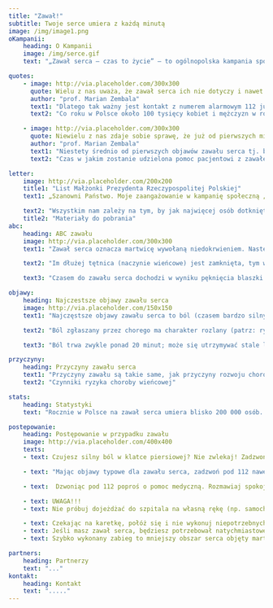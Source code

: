 ```yaml
---
title: "Zawał!"
subtitle: Twoje serce umiera z każdą minutą
image: /img/image1.png
oKampanii:
    heading: O Kampanii
    image: /img/serce.gif
    text: "„Zawał serca – czas to życie” – to ogólnopolska kampania społeczna, której organizatorem są Śląskie Centrum Chorób Serca w Zabrzu oraz Fundacja Śląskiego Centrum Chorób Serca w Zabrzu. Celem kampanii jest edukacja dotycząca właściwego postępowania w przypadku pierwszych oznak zawału serca, bo chociaż polscy lekarze potrafią skutecznie leczyć zawał, to wciąż prawie co trzeci pacjent umiera tylko dlatego, że zwleka z zadzwonieniem po karetkę. Późna reakcja na zwał znacząco wypływa także na jakość życia pacjenta po zawale. Honorowy patronat nad Kampanią „Zawał serca - czas to życie” objęła Małżonka Prezydenta Rzeczypospolitej Polskiej Agata Kornhauser-Duda zaś Minister Zdrowia objął patronat merytoryczny nad kampanią. Partnerem strategicznym jest Philips."

quotes:
    - image: http://via.placeholder.com/300x300
      quote: Wielu z nas uważa, że zawał serca ich nie dotyczy i nawet gdy objawy wskazują na początek zawału, zwlekają z reakcją tak długo jak to tylko możliwe. Czasem kilka, kilkanaście, a czasem nawet kilkadziesiąt godzin. Tymczasem w przypadku zawału serca reakcja musi być natychmiastowa, bo im szybciej chory trafi w ręce specjalistów, tym większe są jego szanse na przeżycie, a także na normalne życie po zawale.
      author: "prof. Marian Zembala"
      text1: "Dlatego tak ważny jest kontakt z numerem alarmowym 112 już w momencie, gdy zaobserwujemy u siebie lub u kogoś w najbliższym otoczeniu objawy zawału serca i wezwanie karetki pogotowia. To najskuteczniejszy środek ratujący serce!"
      text2: "Co roku w Polsce około 100 tysięcy kobiet i mężczyzn w różnym wieku, dostaje zawału serca. Polscy lekarze potrafią skutecznie leczyć zawał, jednak co trzecia z tych osób umiera, bo zbyt późno zadzwoniła po karetkę."

    - image: http://via.placeholder.com/300x300
      quote: Niewielu z nas zdaje sobie sprawę, że już od pierwszych minut zawału w sercu powstają nieodwracalne zmiany, które postępują z upływem czasu. Będą one mieć znaczący wpływ na jakość życia chorego po zawale.
      author: "prof. Marian Zembala"
      text1: "Niestety średnio od pierwszych objawów zawału serca tj. bólu w klatce piersiowej, do udzielenia pacjentowi pierwszej pomocy mijają w Polsce około 2 i pół godziny."
      text2: "Czas w jakim zostanie udzielona pomoc pacjentowi z zawałem serca – zależy także od Ciebie! Dlatego jeśli czujesz ból w klatce piersiiowej? Nie zwlekaj! Zadzwoń pod 112 i wezwij pogotowie!"

letter:
    image: http://via.placeholder.com/200x200
    title1: "List Małżonki Prezydenta Rzeczypospolitej Polskiej"
    text1: „Szanowni Państwo. Moje zaangażowanie w kampanię społeczną „Zawał serca – czas to życie” było decyzją świadomą, płynącą z przekonania, że należy głośno mówić o chorobach układu krążenia, chorobach pozostających nadal główną przyczyną umieralności w Polsce. Śląskie Centrum Chorób Serca w Zabrzu ma w swojej długiej historii wiele udanych operacji i zabiegów ratujących życie. Dlatego warto wsłuchiwać się w głos pracujących tam specjalistów, kiedy mówią o potrzebie edukacji społecznej w zakresie objawów zawału serca i czynników ryzyka jego wystąpienia, a także metod leczenia i stosowania profilaktyki zawałowej."

    text2: "Wszystkim nam zależy na tym, by jak najwięcej osób dotkniętych schorzeniami sercowo-naczyniowymi, a przede wszystkim zawałem serca, otrzymało na czas skuteczną pomoc. W związku z tym odczuwamy potrzebę podejmowania inicjatyw promujących zachowania, które skracają czas oczekiwania na udzielenie tej pomocy. Uczmy się więc stale, jak rozpoznawać niepokojące symptomy. Poznajmy podstawowe czynności, które możemy sami wykonać, by uratować komuś życie przed przybyciem pomocy medycznej. Naprawdę bardzo dużo zależy od nas samych, naszej odpowiedzialności, a przede wszystkim wiedzy i szybkiego działania. Pamiętajmy, że serce mamy tylko jedno. Dbajmy o nie. Namawiajmy też innych do prowadzenia zdrowego trybu życia i poddawania się okresowym badaniom kardiologicznym. Gorąco państwa do tego namawiam."
    title2: "Materiały do pobrania"
abc:
    heading: ABC zawału
    image: http://via.placeholder.com/300x300
    text1: "Zawał serca oznacza martwicę wywołaną niedokrwieniem. Następuje on w momencie zamknięcia naczynia krwionośnego w sercu, co zwykle jest skutkiem pęknięcia blaszki miażdżycowej w naczyniu wieńcowym, czyli naczyniu doprowadzającym krew do serca. W związku brakiem dopływ krwi, a tym samym tlenu do mięśnia sercowego, obumiera odcięty fragmen serca."

    text2: "Im dłużej tętnica (naczynie wieńcowe) jest zamknięta, tym większy obszar serca umiera. Szybkie rozpoczęcie leczenia mającego na celu otwarcie tętnicy zwiększa szansę na uratowanie mięśnia sercowego. Ilość czasu na interwencję jest jednak ograniczony. Zwykle po 3–6 godzinach umiera cały obszar mięśnia sercowego zaopatrywany przez zamkniętą tętnicę wieńcową i wówczas zmiany te są nieodwracalne, nawet przy zastosowaniu nowoczesnych metod leczenia."

    text3: "Czasem do zawału serca dochodzi w wyniku pęknięcia blaszki miażdżycowej. Zdarza się, że rosnąca przez długi czas blaszka miażdżycowa, doprowadza do dużego zwężenia naczynia, co znacznie ogranicza dopływ krwi do fragmentu serca, a tym samym zaopatrywania w tlen."

objawy:
    heading: Najczestsze objawy zawału serca
    image: http://via.placeholder.com/150x150
    text1: "Najczęstsze objawy zawału serca to ból (czasem bardzo silny), pieczenie lub ucisk za mostkiem. Występują one u większości chorych z zawałem."

    text2: "Ból zgłaszany przez chorego ma charakter rozlany (patrz: ryc. 3.), a nie punktowy, tzn. nie można wskazać miejsca bólu jednym palcem. Dlatego pacjent z zawałem serca zazwyczaj wskazuje miejsce bólu, przykładając całą pięść do mostka."

    text3: "Ból trwa zwykle ponad 20 minut; może się utrzymywać stale lub wielokrotnie ustępować i nawracać. U osób w starszym wieku lub chorujących na cukrzycę ból w trakcie zawału może być mniej charakterystyczny albo (rzadko) nie występuje wcale. Wówczas zawał objawia się np. w postaci zasłabnięcia lub duszności."

przyczyny:
    heading: Przyczyny zawału serca
    text1: "Przyczyny zawału są takie same, jak przyczyny rozwoju choroby wieńcowej. Określane są one czynnikami ryzyka miażdżycy lub czynnikami ryzyka chorób sercowo-naczyniowych (zobacz: "
    text2: "Czynniki ryzyka choroby wieńcowej"

stats:
    heading: Statystyki
    text: "Rocznie w Polsce na zawał serca umiera blisko 200 000 osób. Według Głównego Urzędu Statystycznego z 2009 roku zawału serca doświadczyło kiedykolwiek w swoim życiu 3,3% Polaków, w tym 4,1% mężczyzn i 2,5% kobiet. Ryzyko wystąpienia zawału zwiększa się znacznie z wiekiem, np. zawał serca przebyło w przeszłości aż 14% osób w wieku 70–79 lat."

postepowanie:
    heading: Postępowanie w przypadku zawału
    image: http://via.placeholder.com/400x400
    texts:
    - text: Czujesz silny ból w klatce piersiowej? Nie zwlekaj! Zadzwoń pod 112 i wezwij pogotowie!

    - text: "Mając objawy typowe dla zawału serca, zadzwoń pod 112 nawet wówczas, gdy nie jesteś pewien, czy to zawał. Czas rozpoczęcia leczenia ma kluczowe znaczenie, a każda minuta wahania zwiększa ryzyko zgonu lub poważnych konsekwencji zdrowotnych. Pamiętaj: Każde 10 minut opóźnienia interwencji lekarza w przypadku zawału zabiera bezpowrotnie twoje zdrowie i życie!"

    - text:  Dzwoniąc pod 112 poproś o pomoc medyczną. Rozmawiaj spokojnie, a gdy sprawia Ci to trudność, poproś o pomoc osobę z twojego otoczenia. Jeśli nie masz telefonu, poproś o wezwanie pomocy kogoś z otoczenia. Podczas kontaktu z depozytorem odpowiadaj konkretnie na zadawane pytania. Podaj dokładny adres pod którym się znajdujesz i nie rozłączaj się przed końcem rozmowy.

    - text: UWAGA!!!
    - text: Nie próbuj dojeżdżać do szpitala na własną rękę (np. samochodem), nie szukaj pomocy u krewnych lub u lekarza rodzinnego, natychmiast zadzwoń pod 112 i wezwij karetkę. 

    - text: Czekając na karetkę, połóż się i nie wykonuj niepotrzebnych wysiłków. Jeśli mieszkasz w bloku lub na  trudno dostępnym terenie, poproś kogoś, aby pomógł ratownikom cię zlokalizować. Personel pogotowia ratunkowego jest przeszkolony w rozpoznawaniu objawów zawału serca. Karetka pogotowia zapewni ci szybki i bezpośredni dojazd do ośrodka, gdzie można rozpocząć leczenie.
    - text: Jeśli masz zawał serca, będziesz potrzebował natychmiastowego leczenia – udrożnienia zatkanej tętnicy i przywrócenia dopływu krwi do serca. Takie postępowanie zatrzyma proces obumierania komórek mięśnia sercowego.
    - text: Szybko wykonany zabieg to mniejszy obszar serca objęty martwicą (tzw. blizna pozawałowa) i mniejsze ryzyko zgonu lub rozwoju groźnych powikłań, takich jak niewydolność serca.

partners:
    heading: Partnerzy
    text: "..."
kontakt:
    heading: Kontakt
    text: "....."
---
```

